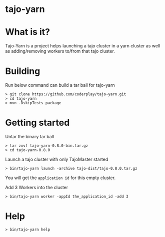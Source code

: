 tajo-yarn
=========

# What is it?

Tajo-Yarn is a project helps launching a tajo cluster in a yarn cluster as well as adding/removing workers to/from that tajo cluster.

# Building

Run below command can build a tar ball for tajo-yarn

    > git clone https://github.com/coderplay/tajo-yarn.git
    > cd tajo-yarn
    > mvn -DskipTests package

# Getting started

Untar the binary tar ball

    > tar zxvf tajo-yarn-0.8.0-bin.tar.gz
    > cd tajo-yarn-0.8.0

Launch a tajo cluster with only TajoMaster started

    > bin/tajo-yarn launch -archive tajo-dist/tajo-0.8.0.tar.gz

You will get the `application id` for this empty cluster.

Add 3 Workers into the cluster

    > bin/tajo-yarn worker -appId the_application_id -add 3


# Help

    > bin/tajo-yarn help